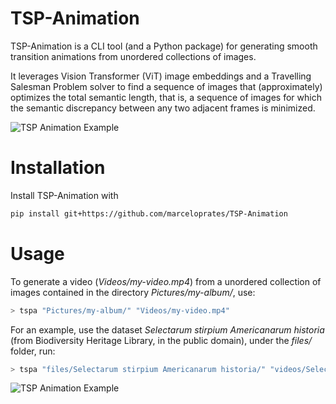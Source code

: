 # TSP-Animation

TSP-Animation is a CLI tool (and a Python package) for generating smooth transition animations from unordered collections of images.

It leverages Vision Transformer (ViT) image embeddings and a Travelling Salesman Problem solver to find a sequence of images that (approximately) optimizes the total semantic length, that is, a sequence of images for which the semantic discrepancy between any two adjacent frames is minimized.

![TSP Animation Example](videos/animation4-nov5-small-2.gif)

# Installation

Install TSP-Animation with
```bash
pip install git+https://github.com/marceloprates/TSP-Animation
```

# Usage

To generate a video (*Videos/my-video.mp4*) from a unordered collection of images contained in the directory *Pictures/my-album/*, use:
```bash
> tspa "Pictures/my-album/" "Videos/my-video.mp4"
```

For an example, use the dataset *Selectarum stirpium Americanarum historia* (from Biodiversity Heritage Library, in the public domain), under the *files/* folder, run:
```bash
> tspa "files/Selectarum stirpium Americanarum historia/" "videos/Selectarum-stirpium-Americanarum-historia.mp4"
```
![TSP Animation Example](videos/Selectarum%20stirpium%20Americanarum%20historia-small.gif)